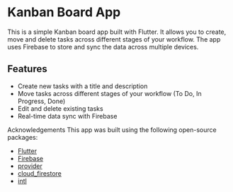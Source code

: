 # Kanban Board App
This is a simple Kanban board app built with Flutter. It allows you to create, move and delete tasks across different stages of your workflow. The app uses Firebase to store and sync the data across multiple devices.

## Features
- Create new tasks with a title and description
- Move tasks across different stages of your workflow (To Do, In Progress, Done)
- Edit and delete existing tasks
- Real-time data sync with Firebase

Acknowledgements
This app was built using the following open-source packages:

- [Flutter](https://flutter.dev/)
- [Firebase](https://firebase.flutter.dev/)
- [provider](https://pub.dev/packages/provider)
- [cloud_firestore](https://pub.dev/packages/cloud_firestore)
- [intl](https://pub.dev/packages/intl)